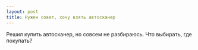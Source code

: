 ```yaml
---
layout: post 
title: Нужен совет, хочу взять автосканер 
--- 
```

Решил купить автосканер, но совсем не разбираюсь. Что выбирать, где покупать?